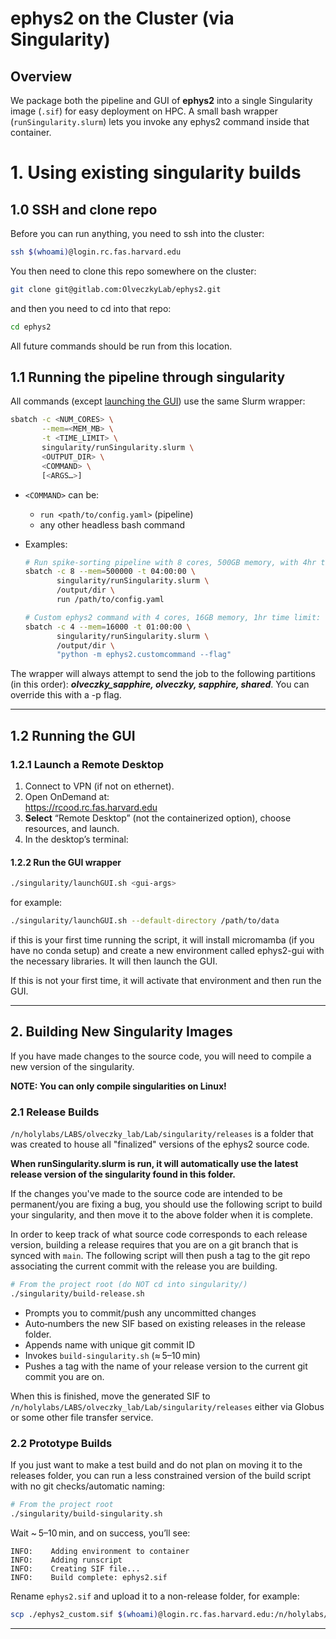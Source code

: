 # ephys2 on the Cluster (via Singularity)

## Overview  
We package both the pipeline and GUI of **ephys2** into a single Singularity image (`.sif`) for easy deployment on HPC. A small bash wrapper (`runSingularity.slurm`) lets you invoke any ephys2 command inside that container.

# 1. Using existing singularity builds 

## 1.0 SSH and clone repo

Before you can run anything, you need to ssh into the cluster:
```bash
ssh $(whoami)@login.rc.fas.harvard.edu
```

You then need to clone this repo somewhere on the cluster:
```bash
git clone git@gitlab.com:OlveczkyLab/ephys2.git
```

and then you need to cd into that repo:
```bash
cd ephys2
```

All future commands should be run from this location.

## 1.1 Running the pipeline through singularity

All commands (except [launching the GUI](README.md#12-running-the-gui)) use the same Slurm wrapper:

```bash
sbatch -c <NUM_CORES> \
       --mem=<MEM_MB> \
       -t <TIME_LIMIT> \
       singularity/runSingularity.slurm \
       <OUTPUT_DIR> \
       <COMMAND> \
       [<ARGS…>]
```

- `<COMMAND>` can be:  
  - `run <path/to/config.yaml>` (pipeline)  
  - any other headless bash command  
- Examples:

  ```bash
  # Run spike-sorting pipeline with 8 cores, 500GB memory, with 4hr time limit:
  sbatch -c 8 --mem=500000 -t 04:00:00 \
         singularity/runSingularity.slurm \
         /output/dir \
         run /path/to/config.yaml

  # Custom ephys2 command with 4 cores, 16GB memory, 1hr time limit:
  sbatch -c 4 --mem=16000 -t 01:00:00 \
         singularity/runSingularity.slurm \
         /output/dir \
         "python -m ephys2.customcommand --flag"
  ```
The wrapper will always attempt to send the job to the following partitions (in this order): ***olveczky_sapphire, olveczky, sapphire, shared***. You can override this with a -p flag.

---

## 1.2 Running the GUI  

### 1.2.1 Launch a Remote Desktop  
1. Connect to VPN (if not on ethernet).  
2. Open OnDemand at:  
   https://rcood.rc.fas.harvard.edu  
3. **Select** “Remote Desktop” (not the containerized option), choose resources, and launch.  
4. In the desktop’s terminal:

#### 1.2.2 Run the GUI wrapper  
```bash
./singularity/launchGUI.sh <gui-args>
```

for example:
```bash
./singularity/launchGUI.sh --default-directory /path/to/data
```

if this is your first time running the script, it will install micromamba (if you have no conda setup) and create a new environment called ephys2-gui with the necessary libraries. It will then launch the GUI.

If this is not your first time, it will activate that environment and then run the GUI.

---

## 2. Building New Singularity Images  

If you have made changes to the source code, you will need to compile a new version of the singularity.

**NOTE: You can only compile singularities on Linux!**

### 2.1 Release Builds  
`/n/holylabs/LABS/olveczky_lab/Lab/singularity/releases` is a folder that was created to house all "finalized" versions of the ephys2 source code.

**When runSingularity.slurm is run, it will automatically use the latest release version of the singularity found in this folder.**

If the changes you've made to the source code are intended to be permanent/you are fixing a bug, you should use the following script to build your singularity, and then move it to the above folder when it is complete.

In order to keep track of what source code corresponds to each release version, building a release requires that you are on a git branch that is synced with `main`. The following script will then push a tag to the git repo associating the current commit with the release you are building.

```bash
# From the project root (do NOT cd into singularity/)
./singularity/build-release.sh
```

- Prompts you to commit/push any uncommitted changes  
- Auto‑numbers the new SIF based on existing releases in the release folder. 
- Appends name with unique git commit ID
- Invokes `build-singularity.sh` (≈ 5–10 min)  
- Pushes a tag with the name of your release version to the current git commit you are on.

When this is finished, move the generated SIF to `/n/holylabs/LABS/olveczky_lab/Lab/singularity/releases` either via Globus or some other file transfer service.


### 2.2 Prototype Builds  
If you just want to make a test build and do not plan on moving it to the releases folder, you can run a less constrained version of the build script with no git checks/automatic naming:

```bash
# From the project root
./singularity/build-singularity.sh
```

Wait ~ 5–10 min, and on success, you’ll see:

  ```
  INFO:    Adding environment to container
  INFO:    Adding runscript
  INFO:    Creating SIF file...
  INFO:    Build complete: ephys2.sif
  ```

Rename `ephys2.sif` and upload it to a non-release folder, for example:

  ```bash
  scp ./ephys2_custom.sif $(whoami)@login.rc.fas.harvard.edu:/n/holylabs/LABS/olveczky_lab/Lab/singularity/ephys2-test.sif
  ```

---

